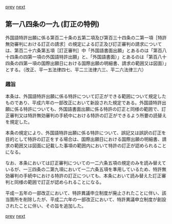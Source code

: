 [prev](/specific/markdowns/特許法/270_Mp-Ch_9-At_184_18.md)
[next](/specific/markdowns/特許法/272_Mp-Ch_9-At_184_20.md)
## 第一八四条の一九 (訂正の特例)
外国語特許出願に係る第百二十条の五第二項及び第百三十四条の二第一項［特許無効審判における訂正の請求］の規定による訂正及び訂正審判の請求については、第百二十六条第五項［訂正審判］中「外国語書面出願」とあるのは「第百八十四条の四第一項の外国語特許出願」と、「外国語書面）」とあるのは「第百八十四条の四第一項の国際出願日における国際出願の明細書、請求の範囲又は図面）」とする。（改正、平一五法律四七、平二三法律六三、平二六法律三六）


### 趣旨
本条は、外国語特許出願に係る特許について訂正ができる範囲について規定したものであり、平成六年の一部改正において新設された規定である。外国語特許出願に係る特許についても、外国語書面出願に係る特許の訂正と同様の範囲で、訂正審判又は特許無効審判の手続中における特許の訂正ができるよう所要の読替えを規定した。

本条の規定により、外国語特許出願に係る特許について、誤記又は誤訳の訂正を目的として特許の訂正をする場合は、国際出願日における国際出願の明細書、請求の範囲又は図面に記載した事項の範囲内において特許の訂正が認められることになる。

なお、本条においては訂正審判についての一二六条五項の規定のみを読み替えているが、一三四条の二第九項において一二六条五項を準用しているため、特許無効審判の手続中における特許の訂正についても、本条において読み替えた訂正審判と同様の範囲で訂正が認められることになる。

平成一五年の一部改正において、特許異議申立制度が廃止されたことに伴い、該当箇所を削除したが、平成二六年の一部改正において、特許異議申立制度が創設されたことに伴い、その旨を追加した。


[prev](/specific/markdowns/特許法/270_Mp-Ch_9-At_184_18.md)
[next](/specific/markdowns/特許法/272_Mp-Ch_9-At_184_20.md)